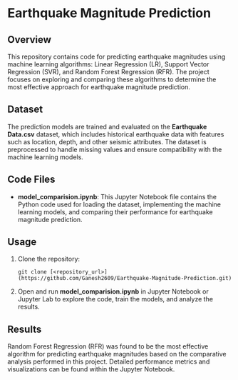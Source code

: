 # Earthquake Magnitude Prediction

## Overview
This repository contains code for predicting earthquake magnitudes using machine learning algorithms: Linear Regression (LR), Support Vector Regression (SVR), and Random Forest Regression (RFR). The project focuses on exploring and comparing these algorithms to determine the most effective approach for earthquake magnitude prediction.

## Dataset
The prediction models are trained and evaluated on the **Earthquake Data.csv** dataset, which includes historical earthquake data with features such as location, depth, and other seismic attributes. The dataset is preprocessed to handle missing values and ensure compatibility with the machine learning models.

## Code Files
- **model_comparision.ipynb**: This Jupyter Notebook file contains the Python code used for loading the dataset, implementing the machine learning models, and comparing their performance for earthquake magnitude prediction.

## Usage
1. Clone the repository:
   ```
   git clone [<repository_url>](https://github.com/Ganesh2609/Earthquake-Magnitude-Prediction.git)
   ```
   
3. Open and run **model_comparision.ipynb** in Jupyter Notebook or Jupyter Lab to explore the code, train the models, and analyze the results.

## Results
Random Forest Regression (RFR) was found to be the most effective algorithm for predicting earthquake magnitudes based on the comparative analysis performed in this project. Detailed performance metrics and visualizations can be found within the Jupyter Notebook.
